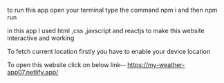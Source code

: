 to run this app open your terminal type the command 
npm i and then npm run


in this app
I used html ,css ,javscript and reactjs to make this website interactive and working 


To fetch  current location firstly you have to  enable your device location


To open this website click on below link-- 
https://my-weather-app07.netlify.app/